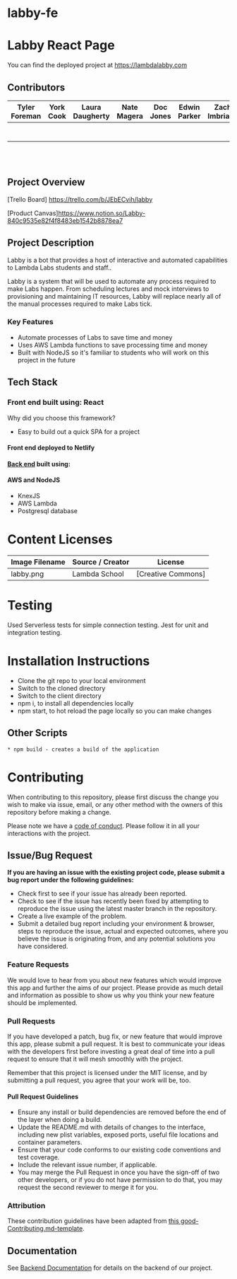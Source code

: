 # labby-fe

# Labby React Page

You can find the deployed project at https://lambdalabby.com

## Contributors

| Tyler Foreman                                                                                                                          | York Cook                                                                                                               | Laura Daugherty                                                                                                                         | Nate Magera                                                                                                                         | Doc Jones                                                                             | Edwin Parker                                                                                                                          | Zach Imbriaco                                                                        | Efrain Vazquez                                                                                                                          |
| -------------------------------------------------------------------------------------------------------------------------------------- | ----------------------------------------------------------------------------------------------------------------------- | --------------------------------------------------------------------------------------------------------------------------------------- | ----------------------------------------------------------------------------------------------------------------------------------- | ------------------------------------------------------------------------------------- | ------------------------------------------------------------------------------------------------------------------------------------- | ------------------------------------------------------------------------------------ | --------------------------------------------------------------------------------------------------------------------------------------- |
| [<img src="https://github.com/favicon.ico" width="15">](https://github.com/tjforeman)                                                  | [<img src="https://github.com/favicon.ico" width="15">](https://github.com/yorkcook)                                    | [<img src="https://github.com/favicon.ico" width="15">](https://github.com/laura-daugherty)                                             | [<img src="https://github.com/favicon.ico" width="15">](https://github.com/nmagera07)                                               | [<img src="https://github.com/favicon.ico" width="15">](https://github.com/doc-jones) | [<img src="https://github.com/favicon.ico" width="15">](https://github.com/weparkerjr)                                                | [<img src="https://github.com/favicon.ico" width="15">](https://github.com/vaeliwen) | [<img src="https://github.com/favicon.ico" width="15">](https://github.com/efrainva)                                                    |
| [<img src="https://static.licdn.com/sc/h/al2o9zrvru7aqj8e1x2rzsrca" width="15">](https://www.linkedin.com/in/tyler-foreman-a13345184/) | [<img src="https://static.licdn.com/sc/h/al2o9zrvru7aqj8e1x2rzsrca" width="15">](https://www.linkedin.com/in/yorkcook/) | [<img src="https://static.licdn.com/sc/h/al2o9zrvru7aqj8e1x2rzsrca" width="15">](https://www.linkedin.com/in/laura-daugherty-52376862/) | [<img src="https://static.licdn.com/sc/h/al2o9zrvru7aqj8e1x2rzsrca" width="15">](https://www.linkedin.com/in/nate-magera-728b712a/) | [<img src="https://static.licdn.com/sc/h/al2o9zrvru7aqj8e1x2rzsrca" width="15">]()    | [<img src="https://static.licdn.com/sc/h/al2o9zrvru7aqj8e1x2rzsrca" width="15">](https://www.linkedin.com/in/edwin-parker-664387163/) |                                                                                      | [<img src="https://static.licdn.com/sc/h/al2o9zrvru7aqj8e1x2rzsrca" width="15">](https://www.linkedin.com/in/efrain-vazquez-27504a194/) |

<br>
<br>

## Project Overview

[Trello Board] https://trello.com/b/JEbECvih/labby

[Product Canvas]https://www.notion.so/Labby-840c9535e82f4f8483eb1542b8878ea7

## Project Description

Labby is a bot that provides a host of interactive and automated capabilities to Lambda Labs students and staff..

Labby is a system that will be used to automate any process required to make Labs happen. From scheduling lectures and mock interviews to provisioning and maintaining IT resources, Labby will replace nearly all of the manual processes required to make Labs tick.

### Key Features

- Automate processes of Labs to save time and money
- Uses AWS Lambda functions to save processing time and money
- Built with NodeJS so it's familiar to students who will work on this project in the future

## Tech Stack

### Front end built using: React

Why did you choose this framework?

- Easy to build out a quick SPA for a project

#### Front end deployed to Netlify

#### [Back end](https://github.com/Lambda-School-Labs/labby-be) built using:

#### AWS and NodeJS

- KnexJS
- AWS Lambda
- Postgresql database

# Content Licenses

| Image Filename | Source / Creator | License            |
| -------------- | ---------------- | ------------------ |
| labby.png      | Lambda School    | [Creative Commons] |

# Testing

Used Serverless tests for simple connection testing. Jest for unit and integration testing.

# Installation Instructions

- Clone the git repo to your local environment
- Switch to the cloned directory
- Switch to the client directory
- npm i, to install all dependencies locally
- npm start, to hot reload the page locally so you can make changes

## Other Scripts

    * npm build - creates a build of the application

# Contributing

When contributing to this repository, please first discuss the change you wish to make via issue, email, or any other method with the owners of this repository before making a change.

Please note we have a [code of conduct](./CODE_OF_CONDUCT.md). Please follow it in all your interactions with the project.

## Issue/Bug Request

**If you are having an issue with the existing project code, please submit a bug report under the following guidelines:**

- Check first to see if your issue has already been reported.
- Check to see if the issue has recently been fixed by attempting to reproduce the issue using the latest master branch in the repository.
- Create a live example of the problem.
- Submit a detailed bug report including your environment & browser, steps to reproduce the issue, actual and expected outcomes, where you believe the issue is originating from, and any potential solutions you have considered.

### Feature Requests

We would love to hear from you about new features which would improve this app and further the aims of our project. Please provide as much detail and information as possible to show us why you think your new feature should be implemented.

### Pull Requests

If you have developed a patch, bug fix, or new feature that would improve this app, please submit a pull request. It is best to communicate your ideas with the developers first before investing a great deal of time into a pull request to ensure that it will mesh smoothly with the project.

Remember that this project is licensed under the MIT license, and by submitting a pull request, you agree that your work will be, too.

#### Pull Request Guidelines

- Ensure any install or build dependencies are removed before the end of the layer when doing a build.
- Update the README.md with details of changes to the interface, including new plist variables, exposed ports, useful file locations and container parameters.
- Ensure that your code conforms to our existing code conventions and test coverage.
- Include the relevant issue number, if applicable.
- You may merge the Pull Request in once you have the sign-off of two other developers, or if you do not have permission to do that, you may request the second reviewer to merge it for you.

### Attribution

These contribution guidelines have been adapted from [this good-Contributing.md-template](https://gist.github.com/PurpleBooth/b24679402957c63ec426).

## Documentation

See [Backend Documentation](https://github.com/Lambda-School-Labs/labby-be) for details on the backend of our project.
